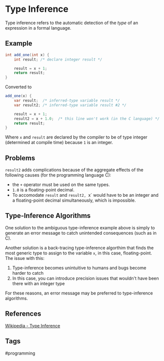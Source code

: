 # Type Inference

Type inference refers to the automatic detection of the *type* of an expression in a formal language.  

## Example
```java
int add_one(int x) {
    int result; /* declare integer result */

    result = x + 1;
    return result;
}
```
Converted to
```java
add_one(x) {
    var result;  /* inferred-type variable result */
    var result2; /* inferred-type variable result #2 */

    result = x + 1;
    result2 = x + 1.0;  /* this line won't work (in the C language) */
    return result;
}
```
Where `x` and `result` are declared by the compiler to be of type integer (determined at compile time) because `1` is an integer.

## Problems
`result2` adds complications because of the aggregate effects of the following causes (for the programming language C):  
* the `+` operator must be used on the same types.    
* `1.0` is a floating-point decimal.  
* To accomodate `result` and `result2, `x` would have to be an integer and a floating-point decimal simultaneously, which is impossible.   

## Type-Inference Algorithms
One solution to the ambiguous type-inference example above is simply to generate an error message to catch unintended consequences (such as in C).  

Another solution is a back-tracing type-inference algorthim that finds the most generic type to assign to the variable `x`, in this case, floating-point. The issue with this:
1. Type-inference becomes unintuitive to humans and bugs become harder to catch  
2. In this case, you can introduce precision issues that wouldn't have been there with an integer type

For these reasons, an error message may be preferred to type-inference algorithms.  

## References
[Wikipedia - Type Inference](https://en.wikipedia.org/wiki/Type_inference)  

## Tags
#programming
